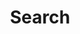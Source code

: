 ---
title: "Search" # in any language you want
layout: "search" # is necessary
url: "/search"
description: "Find Posts and Content"
summary: "search"
---